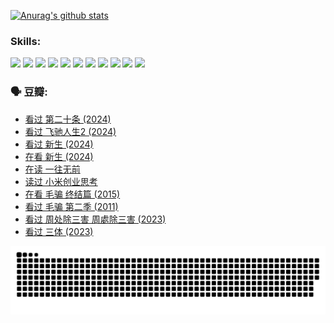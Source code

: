 
[![Anurag's github stats](https://github-readme-stats.vercel.app/api?username=w940853815)](https://github.com/anuraghazra/github-readme-stats)

### Skills:

<code><img height="32" src="https://cdn.jsdelivr.net/npm/simple-icons@v5/icons/python.svg"></code>
<code><img height="32" src="https://cdn.jsdelivr.net/npm/simple-icons@v5/icons/javascript.svg"></code>
<code><img height="32" src="https://cdn.jsdelivr.net/npm/simple-icons@v5/icons/django.svg"></code>
<code><img height="32" src="https://cdn.jsdelivr.net/npm/simple-icons@v5/icons/flask.svg"></code>
<code><img height="32" src="https://cdn.jsdelivr.net/npm/simple-icons@v5/icons/vuetify.svg"></code>
<code><img height="32" src="https://cdn.jsdelivr.net/npm/simple-icons@v5/icons/git.svg"></code>
<code><img height="32" src="https://cdn.jsdelivr.net/npm/simple-icons@v5/icons/docker.svg"></code>
<code><img height="32" src="https://cdn.jsdelivr.net/npm/simple-icons@v5/icons/postgresql.svg"></code>
<code><img height="32" src="https://cdn.jsdelivr.net/npm/simple-icons@v5/icons/elasticsearch.svg"></code>
<code><img height="32" src="https://cdn.jsdelivr.net/npm/simple-icons@v5/icons/macos.svg"></code>
<code><img height="32" src="https://cdn.jsdelivr.net/npm/simple-icons@v5/icons/linux.svg"></code>

### 🗣 豆瓣:

<!-- DOUBAN-ACTIVITIES:START -->
- [看过 第二十条‎ (2024)](https://www.douban.com/people/136069238/status/4618624208/?_i=16747390)
- [看过 飞驰人生2‎ (2024)](https://www.douban.com/people/136069238/status/4616048805/?_i=16747390)
- [看过 新生‎ (2024)](https://www.douban.com/people/136069238/status/4612373431/?_i=16747390)
- [在看 新生‎ (2024)](https://www.douban.com/people/136069238/status/4607441062/?_i=16747390)
- [在读 一往无前](https://www.douban.com/people/136069238/status/4590507310/?_i=16747390)
- [读过 小米创业思考](https://www.douban.com/people/136069238/status/4590506983/?_i=16747390)
- [在看 毛骗 终结篇‎ (2015)](https://www.douban.com/people/136069238/status/4581971924/?_i=16747390)
- [看过 毛骗 第二季‎ (2011)](https://www.douban.com/people/136069238/status/4581971810/?_i=16747390)
- [看过 周处除三害 周處除三害‎ (2023)](https://www.douban.com/people/136069238/status/4575646701/?_i=16747390)
- [看过 三体‎ (2023)](https://www.douban.com/people/136069238/status/4574263039/?_i=16747390)
<!-- DOUBAN-ACTIVITIES:END -->


![Snake animation](https://raw.githubusercontent.com/w940853815/w940853815/output/github-contribution-grid-snake.svg)

<!--
**w940853815/w940853815** is a ✨ _special_ ✨ repository because its `README.md` (this file) appears on your GitHub profile.

Here are some ideas to get you started:

- 🔭 I’m currently working on ...
- 🌱 I’m currently learning ...
- 👯 I’m looking to collaborate on ...
- 🤔 I’m looking for help with ...
- 💬 Ask me about ...
- 📫 How to reach me: ...
- 😄 Pronouns: ...
- ⚡ Fun fact: ...
-->
